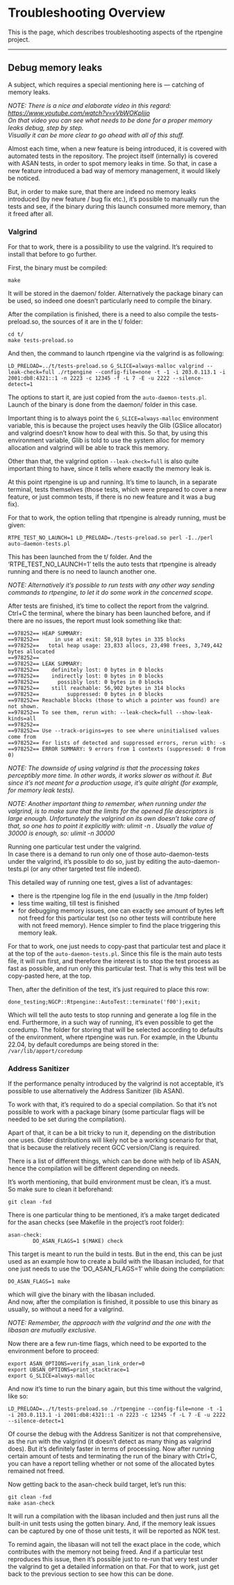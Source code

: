 Troubleshooting Overview
========================

This is the page, which describes troubleshooting aspects of the rtpengine project.

---

Debug memory leaks
------------------

A subject, which requires a special mentioning here is — catching of memory leaks.

_NOTE: There is a nice and elaborate video in this regard: https://www.youtube.com/watch?v=vVbWOKpIjjo_ \
_On that video you can see what needs to be done for a proper memory leaks debug, step by step._\
_Visually it can be more clear to go ahead with all of this stuff._

Almost each time, when a new feature is being introduced, it is covered with automated tests in the repository. The project itself (internally) is covered with ASAN tests, in order to spot memory leaks in time. So that, in case a new feature introduced a bad way of memory management, it would likely be noticed.

But, in order to make sure, that there are indeed no memory leaks introduced (by new feature / bug fix etc.), it’s possible to manually run the tests and see, if the binary during this launch consumed more memory, than it freed after all.

### Valgrind ###

For that to work, there is a possibility to use the valgrind.
It’s required to install that before to go further.

First, the binary must be compiled:
```
make
```

It will be stored in the daemon/ folder. Alternatively the package binary can be used, so indeed one doesn’t particularly need to compile the binary.

After the compilation is finished, there is a need to also compile the tests-preload.so, the sources of it are in the t/ folder:
```
cd t/
make tests-preload.so
```

And then, the command to launch rtpengine via the valgrind is as following:
```
LD_PRELOAD=../t/tests-preload.so G_SLICE=always-malloc valgrind --leak-check=full ./rtpengine --config-file=none -t -1 -i 203.0.113.1 -i 2001:db8:4321::1 -n 2223 -c 12345 -f -L 7 -E -u 2222 --silence-detect=1
```

The options to start it, are just copied from the `auto-daemon-tests.pl`.\
Launch of the binary is done from the daemon/ folder in this case.

Important thing is to always point the `G_SLICE=always-malloc` environment variable, this is because the project uses heavily the Glib (GSlice allocator) and valgrind doesn’t know how to deal with this. So that, by using this environment variable, Glib is told to use the system alloc for memory allocation and valgrind will be able to track this memory.

Other than that, the valgrind option `--leak-check=full` is also quite important thing to have, since it tells where exactly the memory leak is.

At this point rtpengine is up and running. It’s time to launch, in a separate terminal, tests themselves (those tests, which were prepared to cover a new feature, or just common tests, if there is no new feature and it was a bug fix).

For that to work, the option telling that rtpengine is already running, must be given:
```
RTPE_TEST_NO_LAUNCH=1 LD_PRELOAD=./tests-preload.so perl -I../perl auto-daemon-tests.pl
```

This has been launched from the t/ folder. And the ‘RTPE_TEST_NO_LAUNCH=1’ tells the auto tests that rtpengine is already running and there is no need to launch another one.

_NOTE: Alternatively it’s possible to run tests with any other way sending commands to rtpengine, to let it do some work in the concerned scope._

After tests are finished, it’s time to collect the report from the valgrind.\
Ctrl+C the terminal, where the binary has been launched before, and if there are no issues, the report must look something like that:
```
==978252== HEAP SUMMARY:
==978252==     in use at exit: 58,918 bytes in 335 blocks
==978252==   total heap usage: 23,833 allocs, 23,498 frees, 3,749,442 bytes allocated
==978252== 
==978252== LEAK SUMMARY:
==978252==    definitely lost: 0 bytes in 0 blocks
==978252==    indirectly lost: 0 bytes in 0 blocks
==978252==      possibly lost: 0 bytes in 0 blocks
==978252==    still reachable: 56,902 bytes in 314 blocks
==978252==         suppressed: 0 bytes in 0 blocks
==978252== Reachable blocks (those to which a pointer was found) are not shown.
==978252== To see them, rerun with: --leak-check=full --show-leak-kinds=all
==978252== 
==978252== Use --track-origins=yes to see where uninitialised values come from
==978252== For lists of detected and suppressed errors, rerun with: -s
==978252== ERROR SUMMARY: 9 errors from 1 contexts (suppressed: 0 from 0)
```

_NOTE: The downside of using valgrind is that the processing takes perceptibly more time. In other words, it works slower as without it. But since it’s not meant for a production usage, it’s quite alright (for example, for memory leak tests)._

_NOTE: Another important thing to remember, when running under the valgrind, is to make sure that the limits for the opened file descriptors is large enough. Unfortunately the valgrind on its own doesn’t take care of that, so one has to point it explicitly with: ulimit -n <size>. Usually the value of 30000 is enough, so: ulimit -n 30000_

Running one particular test under the valgrind.\
In case there is a demand to run only one of those auto-daemon-tests under the valgrind, it’s possible to do so, just by editing the auto-daemon-tests.pl (or any other targeted test file indeed).

This detailed way of running one test, gives a list of advantages:
* there is the rtpengine log file in the end (usually in the /tmp folder)
* less time waiting, till test is finished
* for debugging memory issues, one can exactly see amount of bytes left not freed for this particular test (so no other tests will contribute here with not freed memory). Hence simpler to find the place triggering this memory leak.

For that to work, one just needs to copy-past that particular test and place it at the top of the `auto-daemon-tests.pl`. Since this file is the main auto tests file, it will run first, and therefore the interest is to stop the test process as fast as possible, and run only this particular test. That is why this test will be copy-pasted here, at the top.

Then, after the definition of the test, it’s just required to place this row:
```
done_testing;NGCP::Rtpengine::AutoTest::terminate('f00');exit;
```

Which will tell the auto tests to stop running and generate a log file in the end. Furthermore, in a such way of running, it’s even possible to get the coredump. The folder for storing that will be selected according to defaults of the environment, where rtpengine was run. For example, in the Ubuntu 22.04, by default coredumps are being stored in the: `/var/lib/apport/coredump`

### Address Sanitizer ###

If the performance penalty introduced by the valgrind is not acceptable, it’s possible to use alternatively the Address Sanitizer (lib ASAN).

To work with that, it’s required to do a special compilation. So that it’s not possible to work with a package binary (some particular flags will be needed to be set during the compilation).

Apart of that, it can be a bit tricky to run it, depending on the distribution one uses. Older distributions will likely not be a working scenario for that, that is because the relatively recent GCC version/Clang is required.

There is a list of different things, which can be done with help of lib ASAN, hence the compilation will be different depending on needs.

It’s worth mentioning, that build environment must be clean, it’s a must.\
So make sure to clean it beforehand:
```
git clean -fxd
```

There is one particular thing to be mentioned, it’s a make target dedicated for the asan checks (see Makefile in the project’s root folder):
```
asan-check:
        DO_ASAN_FLAGS=1 $(MAKE) check
```

This target is meant to run the build in tests. But in the end, this can be just used as an example how to create a build with the libasan included, for that one just needs to use the ‘DO_ASAN_FLAGS=1’ while doing the compilation:
```
DO_ASAN_FLAGS=1 make
```

which will give the binary with the libasan included.\
And now, after the compilation is finished, it possible to use this binary as usually, so without a need for a valgrind.

_NOTE: Remember, the approach with the valgrind and the one with the libasan are mutually exclusive._

Now there are a few run-time flags, which need to be exported to the environment before to proceed:
```
export ASAN_OPTIONS=verify_asan_link_order=0
export UBSAN_OPTIONS=print_stacktrace=1
export G_SLICE=always-malloc
```

And now it’s time to run the binary again, but this time without the valgrind, like so:
```
LD_PRELOAD=../t/tests-preload.so ./rtpengine --config-file=none -t -1 -i 203.0.113.1 -i 2001:db8:4321::1 -n 2223 -c 12345 -f -L 7 -E -u 2222 --silence-detect=1 
```

Of course the debug with the Address Sanitizer is not that comprehensive, as the run with the valgrind (it doesn’t detect as many thing as valgrind does). But it’s definitely faster in terms of processing. Now after running certain amount of tests and terminating the run of the binary with Ctrl+C, you can have a report telling whether or not some of the allocated bytes remained not freed.

Now getting back to the asan-check build target, let’s run this:
```
git clean -fxd
make asan-check
```

It will run a compilation with the libasan included and then just runs all the built-in unit tests using the gotten binary. And, if the memory leak issues can be captured by one of those unit tests, it will be reported as NOK test.

To remind again, the libasan will not tell the exact place in the code, which contributes with the memory not being freed. And if a particular test reproduces this issue, then it’s possible just to re-run that very test under the valgrind to get a detailed information on that. For that to work, just get back to the previous section to see how this can be done.
